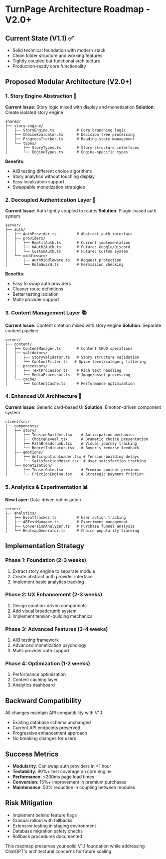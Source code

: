 # TurnPage Architecture Roadmap - V2.0+

## Current State (V1.1) ✅
- Solid technical foundation with modern stack
- Clean folder structure and working features
- Tightly coupled but functional architecture
- Production-ready core functionality

## Proposed Modular Architecture (V2.0+)

### 1. Story Engine Abstraction 🎯

**Current Issue**: Story logic mixed with display and monetization
**Solution**: Create isolated story engine

```
shared/
├── story-engine/
│   ├── StoryEngine.ts          # Core branching logic
│   ├── ChoiceEvaluator.ts      # Decision tree processing
│   ├── ProgressTracker.ts      # Reading state management
│   └── types/
│       ├── StoryTypes.ts       # Story structure interfaces
│       └── EngineTypes.ts      # Engine-specific types
```

**Benefits**:
- A/B testing different choice algorithms
- Story analytics without touching display
- Easy localization support
- Swappable monetization strategies

### 2. Decoupled Authentication Layer 🔐

**Current Issue**: Auth tightly coupled to routes
**Solution**: Plugin-based auth system

```
server/
├── auth/
│   ├── AuthProvider.ts         # Abstract auth interface
│   ├── providers/
│   │   ├── ReplitAuth.ts       # Current implementation
│   │   ├── OAuth2Auth.ts       # Future: Google/Discord
│   │   └── CustomAuth.ts       # Future: Custom system
│   └── middleware/
│       ├── AuthMiddleware.ts   # Request protection
│       └── RoleGuard.ts        # Permission checking
```

**Benefits**:
- Easy to swap auth providers
- Cleaner route definitions
- Better testing isolation
- Multi-provider support

### 3. Content Management Layer 📚

**Current Issue**: Content creation mixed with story engine
**Solution**: Separate content pipeline

```
server/
├── content/
│   ├── ContentManager.ts       # Content CRUD operations
│   ├── validators/
│   │   ├── StoryValidator.ts   # Story structure validation
│   │   └── ContentFilter.ts   # Spice level/category filtering
│   ├── processors/
│   │   ├── TextProcessor.ts    # Rich text handling
│   │   └── MediaProcessor.ts   # Image/asset processing
│   └── cache/
│       └── ContentCache.ts     # Performance optimization
```

### 4. Enhanced UX Architecture 🎨

**Current Issue**: Generic card-based UI
**Solution**: Emotion-driven component system

```
client/src/
├── components/
│   ├── story/
│   │   ├── TensionBuilder.tsx    # Anticipation mechanics
│   │   ├── ChoiceReveal.tsx      # Dramatic choice presentation
│   │   ├── PathBreadcrumb.tsx    # Visual journey tracking
│   │   └── RegretIndicator.tsx   # Buyer's remorse feedback
│   ├── emotions/
│   │   ├── AnticipationLoader.tsx # Tension-building delays
│   │   └── SatisfactionMeter.tsx  # User satisfaction tracking
│   └── monetization/
│       ├── TeaserGate.tsx        # Premium content previews
│       └── FrictionEngine.tsx    # Strategic payment friction
```

### 5. Analytics & Experimentation 📊

**New Layer**: Data-driven optimization

```
server/
├── analytics/
│   ├── EventTracker.ts         # User action tracking
│   ├── ABTestManager.ts        # Experiment management
│   ├── ConversionAnalyzer.ts   # Purchase funnel analysis
│   └── HeatmapGenerator.ts     # Choice popularity tracking
```

## Implementation Strategy

### Phase 1: Foundation (2-3 weeks)
1. Extract story engine to separate module
2. Create abstract auth provider interface
3. Implement basic analytics tracking

### Phase 2: UX Enhancement (2-3 weeks)
1. Design emotion-driven components
2. Add visual breadcrumb system
3. Implement tension-building mechanics

### Phase 3: Advanced Features (3-4 weeks)
1. A/B testing framework
2. Advanced monetization psychology
3. Multi-provider auth support

### Phase 4: Optimization (1-2 weeks)
1. Performance optimization
2. Content caching layer
3. Analytics dashboard

## Backward Compatibility

All changes maintain API compatibility with V1.1:
- Existing database schema unchanged
- Current API endpoints preserved
- Progressive enhancement approach
- No breaking changes for users

## Success Metrics

- **Modularity**: Can swap auth providers in <1 hour
- **Testability**: 80%+ test coverage on core engine
- **Performance**: <200ms page load times
- **Conversion**: 15%+ improvement in premium purchases
- **Maintenance**: 50% reduction in coupling between modules

## Risk Mitigation

- Implement behind feature flags
- Gradual rollout with fallbacks
- Extensive testing in staging environment
- Database migration safety checks
- Rollback procedures documented

This roadmap preserves your solid V1.1 foundation while addressing ChatGPT's architectural concerns for future scaling.